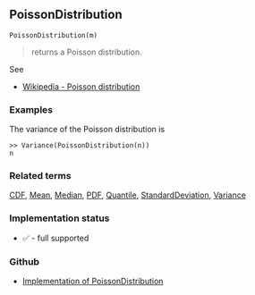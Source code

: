 ## PoissonDistribution

```
PoissonDistribution(m)
```

> returns a Poisson distribution.
    
See
* [Wikipedia - Poisson distribution](https://en.wikipedia.org/wiki/Poisson_distribution)
 
 
### Examples

The variance of the Poisson distribution is

```
>> Variance(PoissonDistribution(n)) 
n
```

### Related terms 
[CDF](CDF.md), [Mean](Mean.md), [Median](Median.md), [PDF](PDF.md), [Quantile](Quantile.md), [StandardDeviation](StandardDeviation.md), [Variance](Variance.md) 






### Implementation status

* &#x2705; - full supported

### Github

* [Implementation of PoissonDistribution](https://github.com/axkr/symja_android_library/blob/master/symja_android_library/matheclipse-core/src/main/java/org/matheclipse/core/builtin/StatisticsFunctions.java#L6141) 
